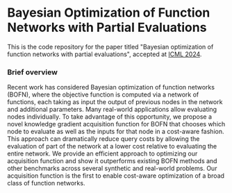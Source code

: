 # Bayesian Optimization of Function Networks with Partial Evaluations
This is the code repository for the paper titled "Bayesian optimization of function networks with partial evaluations", accepted at [ICML 2024](https://icml.cc/virtual/2024/poster/32902).


### Brief overview
Recent work has considered Bayesian optimization of function networks (BOFN), where the objective function is computed via a network of functions, each taking as input the output of previous nodes in the network and additional parameters. Many real-world applications allow evaluating nodes individually. To take advantage of this opportunity, we propose a novel knowledge gradient acquisition function for BOFN that chooses which node to evaluate as well as the inputs for that node in a cost-aware fashion. This approach can dramatically reduce query costs by allowing the evaluation of part of the network at a lower cost relative to evaluating the entire network. We provide an efficient approach to optimizing our acquisition function and show it outperforms existing BOFN methods and other benchmarks across several synthetic and real-world problems. Our acquisition function is the first to enable cost-aware optimization of a broad class of function networks.
